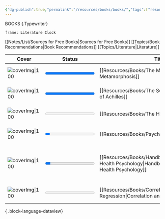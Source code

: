```yaml
---
{"dg-publish":true,"permalink":"/resources/books/books/","tags":["resources/book"],"noteIcon":""}
---
```


BOOKS
{.Typewriter}

```custom-frames
frame: Literature Clock
```
[[Notes/List/Sources for Free Books\|Sources for Free Books]]
[[Topics/Book Recommendations\|Book Recommendations]]
[[Topics/Literature\|Literature]]

| Cover                                                                                                                             | Status                                                | Title                                          | Author                                        |
| --------------------------------------------------------------------------------------------------------------------------------- | ----------------------------------------------------- | ---------------------------------------------- | --------------------------------------------- |
| ![coverImg\|100](http://books.google.com/books/content?id=6EMYnQEACAAJ&printsec=frontcover&img=1&zoom=1&source=gbs_api)           | <progress value=1 max=1></progress>                   | [[Resources/Books/The Metamorphosis\|The Metamorphosis]]                          | [[Franz Kafka\|Franz Kafka]]                  |
| ![coverImg\|100](http://books.google.com/books/content?id=d1jBg3VD68gC&printsec=frontcover&img=1&zoom=1&edge=curl&source=gbs_api) | <progress value=1 max=1></progress>                   | [[Resources/Books/The Song of Achilles\|The Song of Achilles]]                       | [[Madeline Miller\|Madeline Miller]]          |
| ![coverImg\|100](http://books.google.com/books/content?id=LLSpngEACAAJ&printsec=frontcover&img=1&zoom=1&source=gbs_api)           | <progress value=0 max=1></progress>                   | [[Resources/Books/The Hobbit\|The Hobbit]]                                 | [[J. R. R. Tolkien\|J. R. R. Tolkien]]        |
| ![coverImg\|100](http://books.google.com/books/content?id=9q9CDwAAQBAJ&printsec=frontcover&img=1&zoom=1&edge=curl&source=gbs_api) | <progress value=0.09107468123861566 max=1></progress> | [[Resources/Books/Psychometrics\|Psychometrics]]                              | [[R. Michael Furr\|R. Michael Furr]]          |
| ![coverImg\|100](http://books.google.com/books/content?id=VgfBRAAACAAJ&printsec=frontcover&img=1&zoom=1&source=gbs_api)           | <progress value=0.10588235294117647 max=1></progress> | [[Resources/Books/Handbook of Occupational Health Psychology\|Handbook of Occupational Health Psychology]] | [[James C. Quick\|James C. Quick]], Dr [[Lois Ellen Tetrick\|Lois Ellen Tetrick]] |
| ![coverImg\|100](http://books.google.com/books/content?id=spy9BwAAQBAJ&printsec=frontcover&img=1&zoom=1&edge=curl&source=gbs_api) | <progress value=0 max=1></progress>                   | [[Resources/Books/Correlation and Regression\|Correlation and Regression]]                 | [[Philip Bobko\|Philip Bobko]]                |

{ .block-language-dataview}

